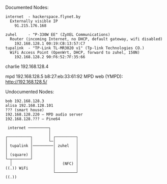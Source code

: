 Documented Nodes:

```
internet  - hackerspace.flynet.by
  Externally visible IP
    91.215.176.168

zuhel     - "P-330W EE" (ZyXEL Communications)
  Router (incoming Internet, no DHCP, default gateway, wifi disabled)
    192.168.128.1 00:19:CB:13:57:C7
tupalink  - "TP-Link TL-MR3020 v1" (Tp-link Technologies CO.)
  WiFi Access Point (OpenWrt, DHCP, forward to zuhel, 150N)
    192.168.128.2 90:F6:52:7F:35:66
```
charlie
  192.168.128.4

mpd
  192.168.128.5 b8:27:eb:33:61:92
  MPD web (YMPD): http://192.168.128.5/

Undocumented Nodes:
```
bob 192.168.128.3
alisa 192.168.128.101
??? (smart house)
192.168.128.220 – MPD audio server
192.168.128.??? – Pine64
```



     internet ─────────┐
                       │
    ┌──────────┐       │ ┌─────────┐
    │          │       └─│         │
    │ tupalink │─────────│ zuhel   │
    │          │         │         │
    │ (square) │         │         │
    └─┬────────┘         │         │
      │                  │   (NFC) │
    ((.)) WiFi           │         │
                         └─────────┘
    ((.))
